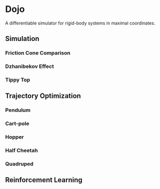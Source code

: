 # Dojo
A differentiable simulator for rigid-body systems in maximal coordinates.

## Simulation 

### Friction Cone Comparison 

### Dzhanibekov Effect

### Tippy Top

## Trajectory Optimization 

### Pendulum 

### Cart-pole 

### Hopper 

### Half Cheetah 

### Quadruped 

## Reinforcement Learning 
